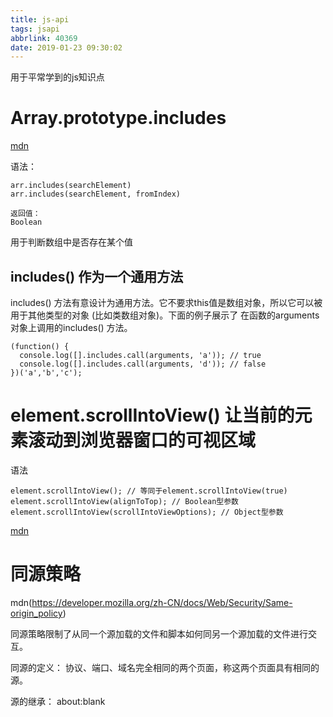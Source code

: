 ```yaml
---
title: js-api
tags: jsapi
abbrlink: 40369
date: 2019-01-23 09:30:02
---
```


用于平常学到的js知识点

<!-- more -->

# Array.prototype.includes

[mdn](https://developer.mozilla.org/zh-CN/docs/Web/JavaScript/Reference/Global_Objects/Array/includes)

语法：
```
arr.includes(searchElement)
arr.includes(searchElement, fromIndex)

返回值：
Boolean
```

用于判断数组中是否存在某个值

## includes() 作为一个通用方法

includes() 方法有意设计为通用方法。它不要求this值是数组对象，所以它可以被用于其他类型的对象 (比如类数组对象)。下面的例子展示了 在函数的arguments对象上调用的includes() 方法。

```
(function() {
  console.log([].includes.call(arguments, 'a')); // true
  console.log([].includes.call(arguments, 'd')); // false
})('a','b','c');
```

# element.scrollIntoView() 让当前的元素滚动到浏览器窗口的可视区域

语法
```
element.scrollIntoView(); // 等同于element.scrollIntoView(true) 
element.scrollIntoView(alignToTop); // Boolean型参数 
element.scrollIntoView(scrollIntoViewOptions); // Object型参数
```
[mdn](https://developer.mozilla.org/zh-CN/docs/Web/API/Element/scrollIntoView)

# 同源策略

mdn(https://developer.mozilla.org/zh-CN/docs/Web/Security/Same-origin_policy)

同源策略限制了从同一个源加载的文件和脚本如何同另一个源加载的文件进行交互。

同源的定义： 协议、端口、域名完全相同的两个页面，称这两个页面具有相同的源。

源的继承： about:blank